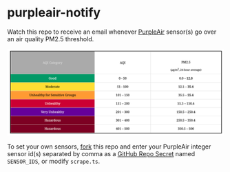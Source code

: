 # purpleair-notify

Watch this repo to receive an email whenever [PurpleAir][purpleair] sensor(s) go over an air quality PM2.5 threshold.

![AQI PM2.5 Table](/aqi_pm25_table.png?raw=true)

To set your own sensors, [fork][fork] this repo and enter your PurpleAir integer sensor id(s) separated by comma as a [GitHub Repo Secret][secrets] named `SENSOR_IDS`, or modify `scrape.ts`.

[purpleair]: https://www.purpleair.com/map
[secrets]: https://docs.github.com/en/free-pro-team@latest/actions/reference/encrypted-secrets#creating-encrypted-secrets-for-a-repository
[fork]: https://github.com/alanhamlett/purpleair-notify/fork
